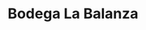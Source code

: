 ---
title: "Bodega La Balanza"
url: /santa-clara-villa-clara/bodega-la-balanza/
shop: Lebensmittel
---